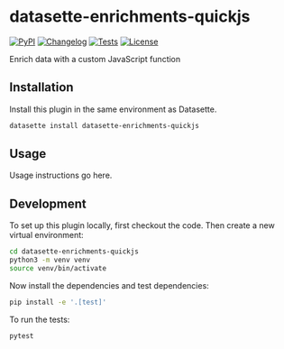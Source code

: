 # datasette-enrichments-quickjs

[![PyPI](https://img.shields.io/pypi/v/datasette-enrichments-quickjs.svg)](https://pypi.org/project/datasette-enrichments-quickjs/)
[![Changelog](https://img.shields.io/github/v/release/datasette/datasette-enrichments-quickjs?include_prereleases&label=changelog)](https://github.com/datasette/datasette-enrichments-quickjs/releases)
[![Tests](https://github.com/datasette/datasette-enrichments-quickjs/actions/workflows/test.yml/badge.svg)](https://github.com/datasette/datasette-enrichments-quickjs/actions/workflows/test.yml)
[![License](https://img.shields.io/badge/license-Apache%202.0-blue.svg)](https://github.com/datasette/datasette-enrichments-quickjs/blob/main/LICENSE)

Enrich data with a custom JavaScript function

## Installation

Install this plugin in the same environment as Datasette.
```bash
datasette install datasette-enrichments-quickjs
```
## Usage

Usage instructions go here.

## Development

To set up this plugin locally, first checkout the code. Then create a new virtual environment:
```bash
cd datasette-enrichments-quickjs
python3 -m venv venv
source venv/bin/activate
```
Now install the dependencies and test dependencies:
```bash
pip install -e '.[test]'
```
To run the tests:
```bash
pytest
```
